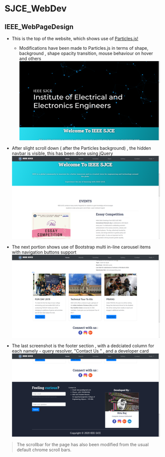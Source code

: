 # SJCE_WebDev
## IEEE_WebPageDesign

- This is the top of the website, which shows use of [Particles.js!](https://vincentgarreau.com/particles.js/)
    - Modifications have been made to Particles.js in terms of shape, background , shape opacity transition, mouse behaviour on hover and          others
![Particle.js](https://github.com/rituraj735/SJCE_WebDev/blob/master/Screenshot%20(1116).png)

- After slight scroll down ( after the Particles background) , the hidden navbar is visible, this has been done using jQuery
![Navbar Appears](https://github.com/rituraj735/SJCE_WebDev/blob/master/Screenshot%20(1117).png)

-  The next portion shows use of Bootstrap multi in-line carousel items with navigation buttons support
![Carousel](https://github.com/rituraj735/SJCE_WebDev/blob/master/Screenshot%20(1118).png)

- The last screenshot is the footer section , with a dedciated column for each namely - query resolver, "Contact Us " , and a developer        card 
![Footer](https://github.com/rituraj735/SJCE_WebDev/blob/master/Screenshot%20(1119).png)

> The scrollbar for the page has also been modified from the usual default chrome scroll bars.
